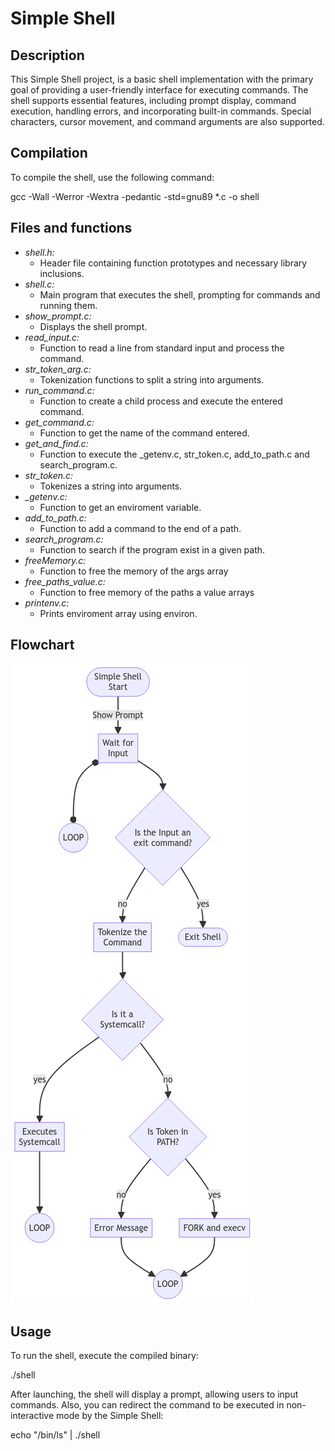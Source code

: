 <h1>Simple Shell</h1>
</div>

## Description

This Simple Shell project, is a basic shell implementation with the primary goal of providing a user-friendly interface for executing commands. The shell supports essential features, including prompt display, command execution, handling errors, and incorporating built-in commands. Special characters, cursor movement, and command arguments are also supported.

## Compilation

To compile the shell, use the following command:

gcc -Wall -Werror -Wextra -pedantic -std=gnu89 *.c -o shell

## Files and functions

* *shell.h:*
	* Header file containing function prototypes and necessary library inclusions.
* *shell.c:*
	* Main program that executes the shell, prompting for commands and running them.
* *show_prompt.c:*
	* Displays the shell prompt.
* *read_input.c:*
	* Function to read a line from standard input and process the command.
* *str_token_arg.c:*
	* Tokenization functions to split a string into arguments.
* *run_command.c:*
	* Function to create a child process and execute the entered command.
* *get_command.c:*
  	* Function to get the name of the command entered.
* *get_and_find.c:*
	* Function to execute the _getenv.c, str_token.c, add_to_path.c and search_program.c. 
* *str_token.c:*
	* Tokenizes a string into arguments.
* *_getenv.c:*
	* Function to get an enviroment variable.
* *add_to_path.c:*
	* Function to add a command to the end of a path.
* *search_program.c:*
	* Function to search if the program exist in a given path.
* *freeMemory.c:*
	* Function to free the memory of the args array
* *free_paths_value.c:*
	* Function to free memory of the paths a value arrays
* *printenv.c:*
	* Prints enviroment array using environ.

## Flowchart
![flowchart_shell.png](https://github.com/alriffaud/holbertonschool-simple_shell/blob/edf3844bbd978d49525148b01175381169d7820b/flowchart_shell.png)

## Usage

To run the shell, execute the compiled binary:


./shell

After launching, the shell will display a prompt, allowing users to input commands.
Also, you can redirect the command to be executed in non-interactive mode by the Simple Shell:


echo "/bin/ls" | ./shell


